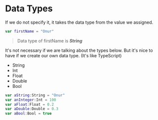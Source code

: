# Data Types

If we do not specify it, it takes the data type from the value we assigned.

```swift
var firstName = "Onur"
```
> Data type of firstName is **_String_**

It's not necessary if we are talking about the types below. But it's nice to have if we create our own data type. (It's like TypeScript)

- String
- Int
- Float
- Double
- Bool

```swift
var aString:String = "Onur"
var anInteger:Int = 100
var aFloat:Float = 0.2
var aDouble:Double = 0.3
var aBool:Bool = true
```